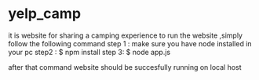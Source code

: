 # yelp_camp
it is website for sharing a camping experience 
to run the website ,simply follow the following command 
step 1 : make sure you have node installed in your pc
step2 :  $ npm install 
step 3:  $ node app.js 

after that command website should be succesfully running on local host 
